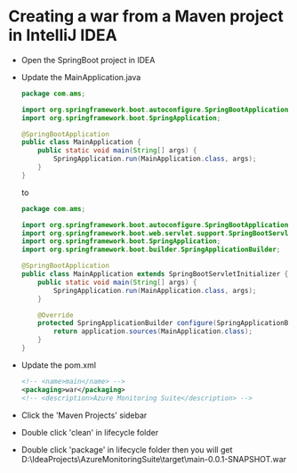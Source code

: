 # Creating a war from a Maven project in IntelliJ IDEA

* Open the SpringBoot project in IDEA

* Update the MainApplication.java

  ```java
  package com.ams;
  
  import org.springframework.boot.autoconfigure.SpringBootApplication;
  import org.springframework.boot.SpringApplication;
  
  @SpringBootApplication
  public class MainApplication {
      public static void main(String[] args) {
          SpringApplication.run(MainApplication.class, args);
      }
  }
  ```

  to

  ```java
  package com.ams;
  
  import org.springframework.boot.autoconfigure.SpringBootApplication;
  import org.springframework.boot.web.servlet.support.SpringBootServletInitializer;
  import org.springframework.boot.SpringApplication;
  import org.springframework.boot.builder.SpringApplicationBuilder;
  
  @SpringBootApplication
  public class MainApplication extends SpringBootServletInitializer {
      public static void main(String[] args) {
          SpringApplication.run(MainApplication.class, args);
      }
  
      @Override
      protected SpringApplicationBuilder configure(SpringApplicationBuilder application) {
          return application.sources(MainApplication.class);
      }
  }
  ```

* Update the pom.xml

  ```xml
  <!-- <name>main</name> -->
  <packaging>war</packaging>
  <!-- <description>Azure Monitoring Suite</description> -->
  ```

* Click the 'Maven Projects' sidebar

* Double click 'clean' in lifecycle folder

* Double click 'package' in lifecycle folder then you will get D:\IdeaProjects\AzureMonitoringSuite\target\main-0.0.1-SNAPSHOT.war